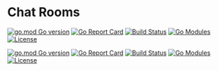 # Chat Rooms

[![go.mod Go version](https://img.shields.io/badge/Go-v1.23.0-blue)](https://github.com/DavidMovas/chat-rooms)
[![Go Report Card](https://goreportcard.com/badge/github.com/DavidMovas/chat-rooms)](https://goreportcard.com/report/github.com/DavidMovas/chat-rooms)
[![Build Status](https://img.shields.io/badge/build-passing-brightgreen)](https://github.com/DavidMovas/chat-rooms)
[![Go Modules](https://img.shields.io/badge/go--modules-enabled-brightgreen)](https://blog.golang.org/using-go-modules)
[![License](https://img.shields.io/badge/license-Apache%20License%202.0-E91E63.svg?style=flat-square)](LICENSE)

[![go.mod Go version](https://img.shields.io/badge/Go-v1.23.0-blue)](https://github.com/DavidMovas/chat-rooms)
[![Go Report Card](https://goreportcard.com/badge/github.com/DavidMovas/chat-rooms)](https://goreportcard.com/report/github.com/DavidMovas/chat-rooms)
[![Build Status](https://img.shields.io/badge/build-passing-brightgreen)](https://github.com/DavidMovas/chat-rooms)
[![Go Modules](https://img.shields.io/badge/go--modules-enabled-brightgreen)](https://blog.golang.org/using-go-modules)
[![License](https://img.shields.io/badge/license-Apache%20License%202.0-E91E63.svg?style=flat-square)](LICENSE)
